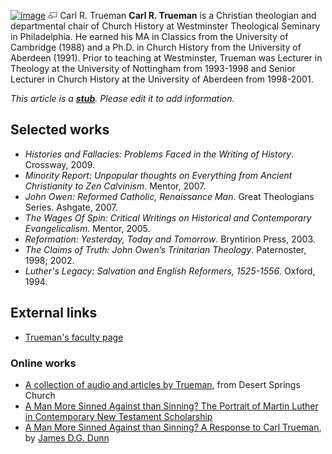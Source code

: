 [![image](images/thumb/b/b5/Carl_Trueman.jpg/150px-Carl_Trueman.jpg)](http://www.theopedia.com/File:Carl_Trueman.jpg)
[![image](data:image/png;base64,iVBORw0KGgoAAAANSUhEUgAAAA8AAAALCAAAAACFLIiAAAAAAnRSTlMA/1uRIrUAAABPSURBVAjXY/j///+5vXDwjAHIr26ZAgXZe8H8a/+hoIcw/9nevdVL9+79DuPvzQYZFPUezu8BMZLXgkExnD8HAu6hqv//n+HZVjD4DuUDAKlChD3fj6aPAAAAAElFTkSuQmCC)](http://www.theopedia.com/File:Carl_Trueman.jpg "Enlarge")
Carl R. Trueman
**Carl R. Trueman** is a Christian theologian and departmental
chair of Church History at Westminster Theological Seminary in
Philadelphia. He earned his MA in Classics from the University of
Cambridge (1988) and a Ph.D. in Church History from the University
of Aberdeen (1991). Prior to teaching at Westminster, Trueman was
Lecturer in Theology at the University of Nottingham from 1993-1998
and Senior Lecturer in Church History at the University of Aberdeen
from 1998-2001.

*This article is a **[stub](http://www.theopedia.com/Category:Theopedia_stubs "Category:Theopedia stubs")**. Please edit it to add information.*
## Selected works

-   *Histories and Fallacies: Problems Faced in the Writing of History*.
    Crossway, 2009.
-   *Minority Report: Unpopular thoughts on Everything from Ancient Christianity to Zen Calvinism*.
    Mentor, 2007.
-   *John Owen: Reformed Catholic, Renaissance Man*. Great
    Theologians Series. Ashgate, 2007.
-   *The Wages Of Spin: Critical Writings on Historical and Contemporary Evangelicalism*.
    Mentor, 2005.
-   *Reformation: Yesterday, Today and Tomorrow*. Bryntirion Press,
    2003.
-   *The Claims of Truth: John Owen’s Trinitarian Theology*.
    Paternoster, 1998; 2002.
-   *Luther's Legacy: Salvation and English Reformers, 1525-1556*.
    Oxford, 1994.

## External links

-   [Trueman's faculty page](http://www.wts.edu/faculty/profile.html?id=12)

### Online works

-   [A collection of audio and articles by Trueman](http://www.desertspringschurch.org/trueman/),
    from Desert Springs Church
-   [A Man More Sinned Against than Sinning? The Portrait of Martin Luther in Contemporary New Testament Scholarship](http://www.crcchico.com/covenant/trueman.html)
-   [A Man More Sinned Against than Sinning? A Response to Carl Trueman](http://www.thepaulpage.com/Response.html),
    by [James D.G. Dunn](James_D.G._Dunn "James D.G. Dunn")



